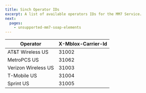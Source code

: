 ```yaml
---
title: Sinch Operator IDs
excerpt: A list of available operators IDs for the MM7 Service.
next:
  pages:
    - unsupported-mm7-soap-elements
---
```

| Operator            | X-Mblox-Carrier-Id |
| ------------------- | ------------------ |
| AT\&T Wireless US   | 31002              |
| MetroPCS US         | 31062              |
| Verizon Wireless US | 31003              |
| T-Mobile US         | 31004              |
| Sprint US           | 31005              |
